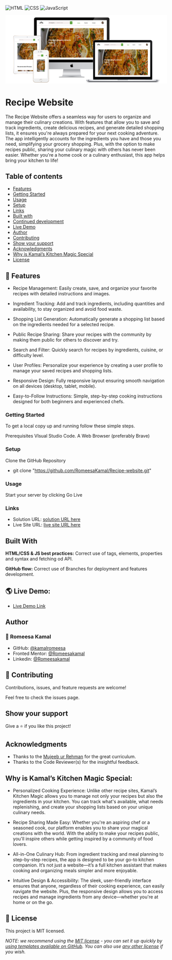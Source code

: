 ![HTML](https://img.shields.io/badge/-HTML-orange) ![CSS](https://img.shields.io/badge/-CSS-blue) ![JavaScript](https://img.shields.io/badge/-JavaScript-yellow)

![Recipe Website Design](./assests/all-devices-white.png)

# Recipe Website

The Recipe Website offers a seamless way for users to organize and manage their culinary creations. With features that allow you to save and track ingredients, create delicious recipes, and generate detailed shopping lists, it ensures you're always prepared for your next cooking adventure. The app intelligently accounts for the ingredients you have and those you need, simplifying your grocery shopping. Plus, with the option to make recipes public, sharing your culinary magic with others has never been easier. Whether you're a home cook or a culinary enthusiast, this app helps bring your kitchen to life!


## Table of contents

  - [Features](#features)
  - [Getting Started](#getting-started)
  - [Usage](#usage)
  - [Setup](#setup)
  - [Links](#links)
  - [Built with](#built-with)
  - [Continued development](#continued-development)
  - [Live Demo](#-live-demo)
  - [Author](#author)
  - [Contributing](#-contributing)
  - [Show your support](#show-your-support)
  - [Acknowledgments](#acknowledgments)
  - [ Why is Kamal’s Kitchen Magic Special](#why-is-kamals-kitchen-magic-special)
  - [License](#-license)


## 🌟 Features

- Recipe Management: Easily create, save, and organize your favorite recipes with detailed instructions and images.

- Ingredient Tracking: Add and track ingredients, including quantities and availability, to stay organized and avoid food waste.

- Shopping List Generation: Automatically generate a shopping list based on the ingredients needed for a selected recipe.

- Public Recipe Sharing: Share your recipes with the community by making them public for others to discover and try.

- Search and Filter: Quickly search for recipes by ingredients, cuisine, or difficulty level.

- User Profiles: Personalize your experience by creating a user profile to manage your saved recipes and shopping lists.

- Responsive Design: Fully responsive layout ensuring smooth navigation on all devices (desktop, tablet, mobile).

- Easy-to-Follow Instructions: Simple, step-by-step cooking instructions designed for both beginners and experienced chefs.

### Getting Started

To get a local copy up and running follow these simple steps.

Prerequisites
VIsual Studio Code.
A Web Browser (preferably Brave)

### Setup

Clone the GitHub Repository

- git clone "https://github.com/RomeesaKamal/Recipe-website.git"

### Usage

Start your server by clicking Go Live

### Links

- Solution URL: [solution URL here](https://github.com/RomeesaKamal/Recipe-website)
- Live Site URL: [live site URL here](https://romeesakamal.github.io/Recipe-website/)

## Built With

**HTML/CSS & JS best practices:** Correct use of tags, elements, properties and syntax and fetching od API.

**GitHub flow:** Correct use of Branches for deployment and features development.

## 🌎 Live Demo:

- [Live Demo Link](romeesakamal.github.io/Recipe-website/)

## Author

### 👤 **Romeesa Kamal**

- GitHub: [@kamalromeesa](https://github.com/RomeesaKamal/)
- Fronted Mentor: [@Romeesakamal](https://www.frontendmentor.io/profile/RomeesaKamal)
- Linkedin: [@Romeesakamal](https://www.linkedin.com/in/romeesa-kamal-7864b8342/)


## 🤝 Contributing

Contributions, issues, and feature requests are welcome!

Feel free to check the issues page.

## Show your support

Give a ⭐️ if you like this project!

## Acknowledgments

- Thanks to the [Mujeeb ur Rehman](https://github.com/Mujeeb4582/) for the great curriculum.
- Thanks to the Code Reviewer(s) for the insightful feedback.


## Why is Kamal’s Kitchen Magic Special:

- Personalized Cooking Experience: Unlike other recipe sites, Kamal’s Kitchen Magic allows you to manage not only your recipes but also the ingredients in your kitchen. You can track what's available, what needs replenishing, and create your shopping lists based on your unique culinary needs.

- Recipe Sharing Made Easy: Whether you're an aspiring chef or a seasoned cook, our platform enables you to share your magical creations with the world. With the ability to make your recipes public, you'll inspire others while getting inspired by a community of food lovers.

- All-in-One Culinary Hub: From ingredient tracking and meal planning to step-by-step recipes, the app is designed to be your go-to kitchen companion. It’s not just a website—it’s a full kitchen assistant that makes cooking and organizing meals simpler and more enjoyable.

- Intuitive Design & Accessibility: The sleek, user-friendly interface ensures that anyone, regardless of their cooking experience, can easily navigate the website. Plus, the responsive design allows you to access recipes and manage ingredients from any device—whether you're at home or on the go.

## 📝 License

This project is MIT licensed.

_NOTE: we recommend using the [MIT license](https://choosealicense.com/licenses/mit/) - you can set it up quickly by [using templates available on GitHub](https://docs.github.com/en/communities/setting-up-your-project-for-healthy-contributions/adding-a-license-to-a-repository). You can also use [any other license](https://choosealicense.com/licenses/) if you wish._